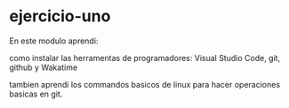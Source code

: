 # ejercicio-uno
En este modulo aprendi:

como instalar las herramentas de programadores: Visual Studio Code, git, github y Wakatime

tambien aprendi los commandos basicos de linux para hacer operaciones basicas en git.
